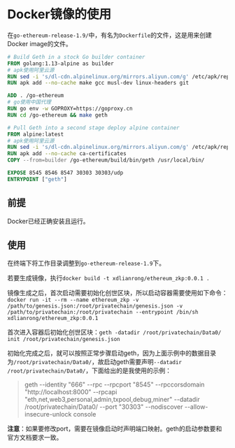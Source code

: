 # Docker镜像的使用

在`go-ethereum-release-1.9/`中，有名为`Dockerfile`的文件，这是用来创建Docker image的文件。

```dockerfile
# Build Geth in a stock Go builder container
FROM golang:1.13-alpine as builder
# apk使用阿里云源
RUN sed -i 's/dl-cdn.alpinelinux.org/mirrors.aliyun.com/g' /etc/apk/repositories
RUN apk add --no-cache make gcc musl-dev linux-headers git

ADD . /go-ethereum
# go使用中国代理
RUN go env -w GOPROXY=https://goproxy.cn
RUN cd /go-ethereum && make geth

# Pull Geth into a second stage deploy alpine container
FROM alpine:latest
# apk使用阿里云源
RUN sed -i 's/dl-cdn.alpinelinux.org/mirrors.aliyun.com/g' /etc/apk/repositories
RUN apk add --no-cache ca-certificates
COPY --from=builder /go-ethereum/build/bin/geth /usr/local/bin/

EXPOSE 8545 8546 8547 30303 30303/udp
ENTRYPOINT ["geth"]
```

## 前提

Docker已经正确安装且运行。

## 使用

在终端下将工作目录调整到`go-ethereum-release-1.9`下。

若要生成镜像，执行`docker build -t xdlianrong/ethereum_zkp:0.0.1 .`

镜像生成之后，首次启动需要初始化创世区块，所以启动容器需要使用如下命令：`docker run -it --rm --name ethereum_zkp -v /path/to/genesis.json:/root/privatechain/genesis.json -v /path/to/privatechain:/root/privatechain --entrypoint /bin/sh xdlianrong/ethereum_zkp:0.0.1`

首次进入容器后初始化创世区块：`geth -datadir /root/privatechain/Data0/ init /root/privatechain/genesis.json`

初始化完成之后，就可以按照正常步骤启动geth，因为上面示例中的数据目录为`/root/privatechain/Data0/`，故启动geth需要声明`--datadir /root/privatechain/Data0/`，下面给出的是我使用的示例：

> geth --identity "666" --rpc --rpcport "8545" --rpccorsdomain "http://localhost:8000" --rpcapi "eth,net,web3,personal,admin,txpool,debug,miner" --datadir /root/privatechain/Data0/ --port "30303" --nodiscover --allow-insecure-unlock console

**注意**：如果要修改port，需要在镜像启动时声明端口映射。geth的启动参数要和官方文档要求一致。

